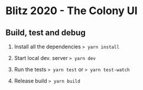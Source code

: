 # Blitz 2020 - The Colony UI

## Build, test and debug

1. Install all the dependencies
   `> yarn install`

2. Start local dev. server
   `> yarn dev`

3. Run the tests
   `> yarn test`
   or
   `> yarn test-watch`

4. Release build
   `> yarn build`
